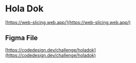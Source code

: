 # Hola Dok

[https://web-slicing.web.app/](https://web-slicing.web.app/)

## Figma File

[https://codedesign.dev/challenge/holadok](https://codedesign.dev/challenge/holadok)
